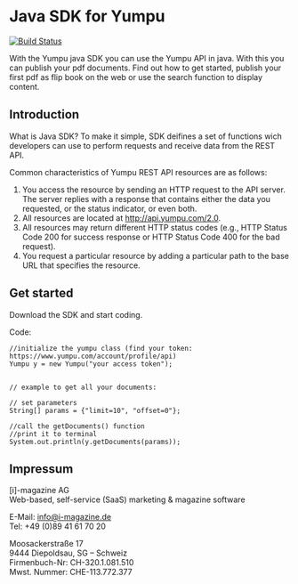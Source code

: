 # Java SDK for Yumpu

[![Build Status](https://travis-ci.org/Yumpu/YumpuJavaSDK.svg?branch=master)](https://travis-ci.org/Yumpu/YumpuJavaSDK)

With the Yumpu java SDK you can use the Yumpu API in java. With this you can publish your pdf documents. Find out how to get started, publish your first pdf as flip book on the web or use the search function to display content.

## Introduction

What is Java SDK? To make it simple, SDK deifines a set of functions wich developers can use to perform requests and receive data from the REST API.

Common characteristics of Yumpu REST API resources are as follows:

1. You access the resource by sending an HTTP request to the API server. The server replies with a response that contains either the data you requested, or the status indicator, or even both.
2. All resources are located at http://api.yumpu.com/2.0.
3. All resources may return different HTTP status codes (e.g., HTTP Status Code 200 for success response or HTTP Status Code 400 for the bad request).
4. You request a particular resource by adding a particular path to the base URL that specifies the resource.

## Get started

Download the SDK and start coding.

Code:
```
//initialize the yumpu class (find your token: https://www.yumpu.com/account/profile/api)
Yumpu y = new Yumpu("your access token");


// example to get all your documents:

// set parameters
String[] params = {"limit=10", "offset=0"};

//call the getDocuments() function
//print it to terminal
System.out.println(y.getDocuments(params));
```

## Impressum

[i]-magazine AG<br>
Web-based, self-service (SaaS) marketing & magazine software

E-Mail: info@i-magazine.de<br>
Tel: +49 (0)89 41 61 70 20

Moosackerstraße 17<br>
9444 Diepoldsau, SG – Schweiz<br>
Firmenbuch-Nr: CH-320.1.081.510<br>
Mwst. Nummer: CHE-113.772.377
